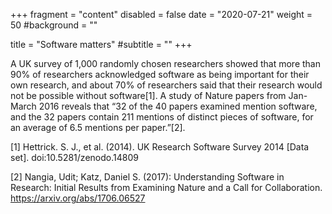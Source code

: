 +++
fragment = "content"
disabled = false
date = "2020-07-21"
weight = 50
#background = ""

title = "Software matters"
#subtitle = ""
+++

A UK survey of 1,000 randomly chosen researchers showed that more than 90% of researchers acknowledged software as being important for their own research, and about 70% of researchers said that their research would not be possible without software[1].  A study of Nature papers from Jan-March 2016 reveals that “32 of the 40 papers examined mention software, and the 32 papers contain 211 mentions of distinct pieces of software, for an average of 6.5 mentions per paper.”[2].

[1] Hettrick. S. J., et al. (2014). UK Research Software Survey 2014 [Data set]. doi:10.5281/zenodo.14809

[2] Nangia, Udit; Katz, Daniel S. (2017): Understanding Software in Research: Initial Results from Examining Nature and a Call for Collaboration. https://arxiv.org/abs/1706.06527
